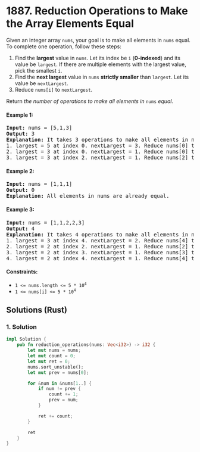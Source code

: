 # 1887. Reduction Operations to Make the Array Elements Equal
Given an integer array `nums`, your goal is to make all elements in `nums` equal. To complete one operation, follow these steps:
1. Find the **largest** value in `nums`. Let its index be `i` (**0-indexed**) and its value be `largest`. If there are multiple elements with the largest value, pick the smallest `i`.
2. Find the **next largest** value in `nums` **strictly smaller** than `largest`. Let its value be `nextLargest`.
3. Reduce `nums[i]` to `nextLargest`.

Return *the number of operations to make all elements in* `nums` *equal*.

#### Example 1:
<pre>
<strong>Input:</strong> nums = [5,1,3]
<strong>Output:</strong> 3
<strong>Explanation:</strong> It takes 3 operations to make all elements in nums equal:
1. largest = 5 at index 0. nextLargest = 3. Reduce nums[0] to 3. nums = [3,1,3].
2. largest = 3 at index 0. nextLargest = 1. Reduce nums[0] to 1. nums = [1,1,3].
3. largest = 3 at index 2. nextLargest = 1. Reduce nums[2] to 1. nums = [1,1,1].
</pre>

#### Example 2:
<pre>
<strong>Input:</strong> nums = [1,1,1]
<strong>Output:</strong> 0
<strong>Explanation:</strong> All elements in nums are already equal.
</pre>

#### Example 3:
<pre>
<strong>Input:</strong> nums = [1,1,2,2,3]
<strong>Output:</strong> 4
<strong>Explanation:</strong> It takes 4 operations to make all elements in nums equal:
1. largest = 3 at index 4. nextLargest = 2. Reduce nums[4] to 2. nums = [1,1,2,2,2].
2. largest = 2 at index 2. nextLargest = 1. Reduce nums[2] to 1. nums = [1,1,1,2,2].
3. largest = 2 at index 3. nextLargest = 1. Reduce nums[3] to 1. nums = [1,1,1,1,2].
4. largest = 2 at index 4. nextLargest = 1. Reduce nums[4] to 1. nums = [1,1,1,1,1].
</pre>

#### Constraints:
* <code>1 <= nums.length <= 5 * 10<sup>4</sup></code>
* <code>1 <= nums[i] <= 5 * 10<sup>4</sup></code>

## Solutions (Rust)

### 1. Solution
```Rust
impl Solution {
    pub fn reduction_operations(nums: Vec<i32>) -> i32 {
        let mut nums = nums;
        let mut count = 0;
        let mut ret = 0;
        nums.sort_unstable();
        let mut prev = nums[0];

        for &num in &nums[1..] {
            if num != prev {
                count += 1;
                prev = num;
            }

            ret += count;
        }

        ret
    }
}
```
